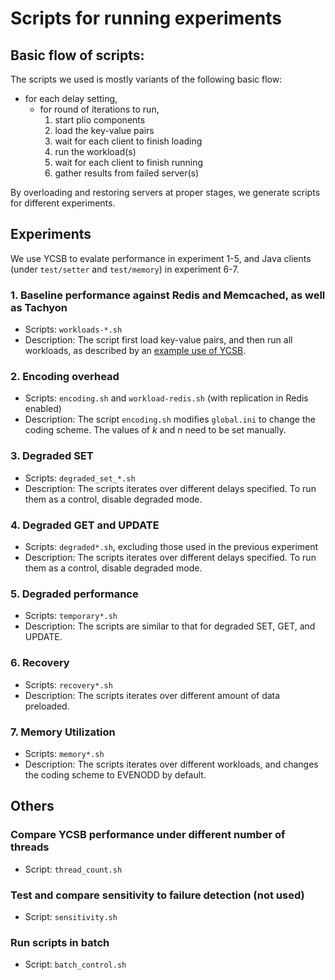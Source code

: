 # Scripts for running experiments

## Basic flow of scripts:
The scripts we used is mostly variants of the following basic flow:

- for each delay setting,
    - for round of iterations to run,
        1. start plio components
        2. load the key-value pairs
        3. wait for each client to finish loading
        4. run the workload(s)
        5. wait for each client to finish running 
        6. gather results from failed server(s)

By overloading and restoring servers at proper stages, we generate scripts for different experiments.

## Experiments
We use YCSB to evalate performance in experiment 1-5, and Java clients (under `test/setter` and `test/memory`) in experiment 6-7. 

### 1. Baseline performance against Redis and Memcached, as well as Tachyon
- Scripts: `workloads-*.sh`
- Description: The script first load key-value pairs, and then run all workloads, as described by an [example use of YCSB](https://github.com/brianfrankcooper/YCSB/wiki/Core-Workloads).

### 2. Encoding overhead 
- Scripts: `encoding.sh` and `workload-redis.sh` (with replication in Redis enabled)
- Description: The script `encoding.sh` modifies `global.ini` to change the coding scheme. The values of *k* and *n* need to be set manually.

### 3. Degraded SET
- Scripts: `degraded_set_*.sh`
- Description: The scripts iterates over different delays specified. To run them as a control, disable degraded mode.

### 4. Degraded GET and UPDATE
- Scripts: `degraded*.sh`, excluding those used in the previous experiment
- Description: The scripts iterates over different delays specified. To run them as a control, disable degraded mode.

### 5. Degraded performance
- Scripts: `temporary*.sh`
- Description: The scripts are similar to that for degraded SET, GET, and UPDATE.

### 6. Recovery
- Scripts: `recovery*.sh`
- Description: The scripts iterates over different amount of data preloaded.

### 7. Memory Utilization
- Scripts: `memory*.sh`
- Description: The scripts iterates over different workloads, and changes the coding scheme to EVENODD by default.

## Others
### Compare YCSB performance under different number of threads
- Script: `thread_count.sh`

### Test and compare sensitivity to failure detection (not used)
- Script: `sensitivity.sh`

### Run scripts in batch
- Script: `batch_control.sh`
